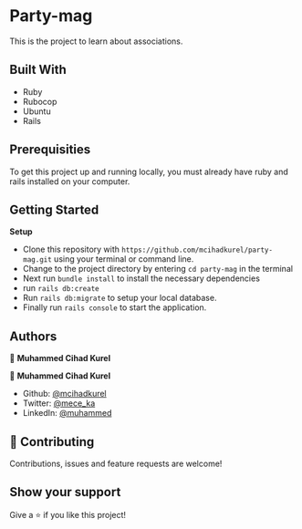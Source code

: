 # Party-mag

This is the project to learn about associations.

## Built With

- Ruby
- Rubocop
- Ubuntu
- Rails

## Prerequisities

To get this project up and running locally, you must already have ruby and rails installed on your computer.

## Getting Started

**Setup**

- Clone this repository with `https://github.com/mcihadkurel/party-mag.git` using your terminal or command line.<br>
- Change to the project directory by entering `cd party-mag` in the terminal<br>
- Next run `bundle install` to install the necessary dependencies<br>
- run `rails db:create`
- Run `rails db:migrate` to setup your local database.<br>
- Finally run `rails console` to start the application.<br>

## Authors

👤 **Muhammed Cihad Kurel**


👤 **Muhammed Cihad Kurel**

- Github: [@mcihadkurel](https://github.com/mcihadkurel)
- Twitter: [@mece_ka](https://twitter.com/mece_ka)
- LinkedIn: [@muhammed](https://www.linkedin.com/in/muhammed-cihad-8187581a8/)

## 🤝 Contributing

Contributions, issues and feature requests are welcome!

## Show your support

Give a ⭐️ if you like this project!


